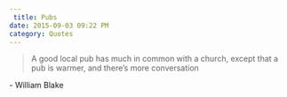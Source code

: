 ```yaml
---
 title: Pubs
date: 2015-09-03 09:22 PM
category: Quotes
---
```


> A good local pub has much in common with a church, except that a pub is warmer, and there’s more conversation

\- William Blake